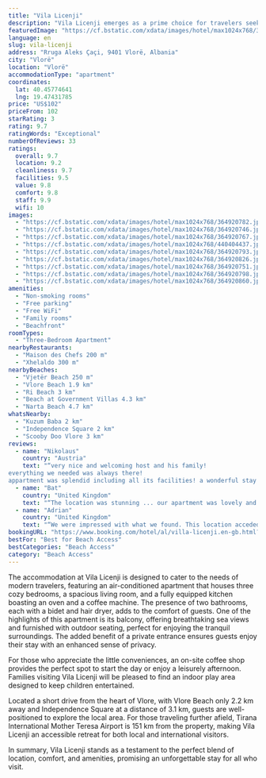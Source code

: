 ```yaml
---
title: "Vila Licenji"
description: "Vila Licenji emerges as a prime choice for travelers seeking a serene beachfront escape, complete with the comforts of home and the luxury of stunning garden views."
featuredImage: "https://cf.bstatic.com/xdata/images/hotel/max1024x768/364920782.jpg?k=af0cc1904fd94858e5e9465e5295b6ce0de0530efe0aadefb8613f02f0be17f3&o=&hp=1"
language: en
slug: vila-licenji
address: "Rruga Aleks Çaçi, 9401 Vlorë, Albania"
city: "Vlorë"
location: "Vlorë"
accommodationType: "apartment"
coordinates:
  lat: 40.45774641
  lng: 19.47431785
price: "US$102"
priceFrom: 102
starRating: 3
rating: 9.7
ratingWords: "Exceptional"
numberOfReviews: 33
ratings:
  overall: 9.7
  location: 9.2
  cleanliness: 9.7
  facilities: 9.5
  value: 9.8
  comfort: 9.8
  staff: 9.9
  wifi: 10
images:
  - "https://cf.bstatic.com/xdata/images/hotel/max1024x768/364920782.jpg?k=af0cc1904fd94858e5e9465e5295b6ce0de0530efe0aadefb8613f02f0be17f3&o=&hp=1"
  - "https://cf.bstatic.com/xdata/images/hotel/max1024x768/364920746.jpg?k=2df7a16ca29a6a81dcd88ac719d52cd5f1d166b1d386d6cade0bdc421b59618f&o=&hp=1"
  - "https://cf.bstatic.com/xdata/images/hotel/max1024x768/364920767.jpg?k=16720b6838cf99179ed2f1d06c70a1a966d1080e86c984f8bfc686e3afa96a98&o=&hp=1"
  - "https://cf.bstatic.com/xdata/images/hotel/max1024x768/440404437.jpg?k=661c81fd00b5ce8922bb8fe5ff46a1636cf9034a6d4707f8da8363cdee629869&o=&hp=1"
  - "https://cf.bstatic.com/xdata/images/hotel/max1024x768/364920793.jpg?k=85ea5e9e7bcc26651a5c707220d3731226e136f336f8db5b1e0afb139d82f80d&o=&hp=1"
  - "https://cf.bstatic.com/xdata/images/hotel/max1024x768/364920826.jpg?k=a97640c53f96ef143140c89fb6ae7b50a0fd0e367c170d8734301ba6128d0e26&o=&hp=1"
  - "https://cf.bstatic.com/xdata/images/hotel/max1024x768/364920751.jpg?k=b59254c01d3be25e605782b231a4b51d67d14ec50fe889b6771a867a3f822859&o=&hp=1"
  - "https://cf.bstatic.com/xdata/images/hotel/max1024x768/364920798.jpg?k=a8ba5f93c540c12d80ccabb2b887f53beaa22f8aaa9019a37033f55d7c8a9798&o=&hp=1"
  - "https://cf.bstatic.com/xdata/images/hotel/max1024x768/364920860.jpg?k=e2795bc32b3da8820ca72fd108afb88904277534c25f30db591aa2590847311c&o=&hp=1"
amenities:
  - "Non-smoking rooms"
  - "Free parking"
  - "Free WiFi"
  - "Family rooms"
  - "Beachfront"
roomTypes:
  - "Three-Bedroom Apartment"
nearbyRestaurants:
  - "Maison des Chefs 200 m"
  - "Xhelaldo 300 m"
nearbyBeaches:
  - "Vjetër Beach 250 m"
  - "Vlore Beach 1.9 km"
  - "Ri Beach 3 km"
  - "Beach at Government Villas 4.3 km"
  - "Narta Beach 4.7 km"
whatsNearby:
  - "Kuzum Baba 2 km"
  - "Independence Square 2 km"
  - "Scooby Doo Vlore 3 km"
reviews:
  - name: "Nikolaus"
    country: "Austria"
    text: "“very nice and welcoming host and his family!
everything we needed was always there!
appartment was splendid including all its facilities! a wonderful stay in a wonderful place with even more wonderful people around!”"
  - name: "Bat"
    country: "United Kingdom"
    text: "“The location was stunning ... our apartment was lovely and clean and had everything we needed for our over night stay after we had shopped for food :)”"
  - name: "Adrian"
    country: "United Kingdom"
    text: "“We were impressed with what we found. This location acceded our expectation. My daughter asked me to make this our every summer location. A big thank you to the host which went above am beyond for us. See you soon.”"
bookingURL: "https://www.booking.com/hotel/al/villa-licenji.en-gb.html?aid=8035640"
bestFor: "Best for Beach Access"
bestCategories: "Beach Access"
category: "Beach Access"
---
```


The accommodation at Vila Licenji is designed to cater to the needs of modern travelers, featuring an air-conditioned apartment that houses three cozy bedrooms, a spacious living room, and a fully equipped kitchen boasting an oven and a coffee machine. The presence of two bathrooms, each with a bidet and hair dryer, adds to the comfort of guests. One of the highlights of this apartment is its balcony, offering breathtaking sea views and furnished with outdoor seating, perfect for enjoying the tranquil surroundings. The added benefit of a private entrance ensures guests enjoy their stay with an enhanced sense of privacy.

For those who appreciate the little conveniences, an on-site coffee shop provides the perfect spot to start the day or enjoy a leisurely afternoon. Families visiting Vila Licenji will be pleased to find an indoor play area designed to keep children entertained.

Located a short drive from the heart of Vlore, with Vlore Beach only 2.2 km away and Independence Square at a distance of 3.1 km, guests are well-positioned to explore the local area. For those traveling further afield, Tirana International Mother Teresa Airport is 151 km from the property, making Vila Licenji an accessible retreat for both local and international visitors.

In summary, Vila Licenji stands as a testament to the perfect blend of location, comfort, and amenities, promising an unforgettable stay for all who visit.